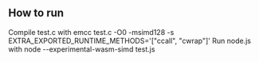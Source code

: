 ## How to run
Compile test.c with emcc test.c -O0 -msimd128 -s EXTRA_EXPORTED_RUNTIME_METHODS='["ccall", "cwrap"]' 
Run node.js with node --experimental-wasm-simd test.js 

